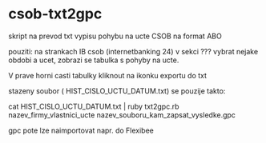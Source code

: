 csob-txt2gpc
============

skript na prevod txt vypisu pohybu na ucte CSOB na format ABO

pouziti:
na strankach IB csob (internetbanking 24) v sekci ??? vybrat nejake obdobi a ucet, zobrazi se tabulka s pohyby na ucte.

V prave horni casti tabulky kliknout na ikonku exportu do txt

stazeny soubor ( HIST_CISLO_UCTU_DATUM.txt) se pouzije takto:

cat HIST_CISLO_UCTU_DATUM.txt | ruby txt2gpc.rb nazev_firmy_vlastnici_ucte nazev_souboru_kam_zapsat_vysledke.gpc

gpc pote lze naimportovat napr. do Flexibee

